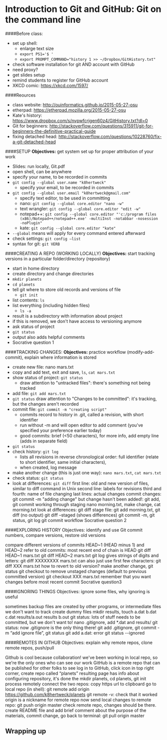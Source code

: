 # Introduction to Git and GitHub: Git on the command line

####Before class:
* set up shell:
	* enlarge text size
	* `export PS1='$ '`
	* `export PROMPT_COMMAND="history 1 >> ~/Dropbox/GitHistory.txt"`
* check software installation for git AND account with GitHub
* need proxy?
* get slides setup
* remind students to register for GitHub account
* XKCD comic: https://xkcd.com/1597/

####Reources
* class website: http://ouinformatics.github.io/2015-05-27-osu 
* etherpad: https://etherpad.mozilla.org/2015-05-27-osu
* Kate's history: https://www.dropbox.com/s/nvpwfcrjgen60z4/GitHistory.txt?dl=0 
* Git for beginners: http://stackoverflow.com/questions/315911/git-for-beginners-the-definitive-practical-guide 
* fixing detached head: http://stackoverflow.com/questions/10228760/fix-a-git-detached-head 
	
####SETUP
**Objectives:** get system set up for proper attribution of your work

* Slides: run locally, Git.pdf
* open shell, can be anywhere
* specify your name, to be recorded in commits
* `git config --global user.name "k8hertweck"`
	* specify your email, to be recorded in commits
* `git config --global user.email "k8hertweck@gmail.com"`
	* specify text editor, to be used in committing
	* nano: `git config --global core.editor "nano -w"`
	* text wrangler: `git config --global core.editor "edit -w"`
	* notepad++: `git config --global core.editor "'c:/program files (x86)/Notepad++/notepad++.exe' -multiInst -notabbar -nosession -noPlugin"`
	* kate: `git config --global core.editor "kate"`
* `--global` means will apply for every command entered afterward
* check settings: `git config –list`
* syntax for git: `git VERB`	

####CREATING A REPO (WORKING LOCALLY)
**Objectives:** start tracking versions in a particular folder/directory (repository)

* start in home directory
* create directory and change directories
* `mkdir planets`
* `cd planets`
* tell git where to store old records and versions of file
	* `git init`
* list contents: `ls`
* list everything (including hidden files)
	* `ls -a`
* result is a subdirectory with information about project
* if this is removed, we don't have access to versioning anymore
* ask status of project
* `git status`
* output also adds helpful comments
* Socrative question 1

####TRACKING CHANGES: 
**Objectives:** practice workflow (modify-add-commit), explain where information is stored

* create new file: nano mars.txt
* copy and add text, exit and save, `ls`, `cat mars.txt`
* show status of project: `git status`
	* draw attention to "untracked files": there's something not being tracked
* add file: `git add mars.txt`
* `git status` draw attention to "Changes to be committed": it's tracking, but the changes aren't recorded
* commit file: `git commit -m "creating script"`
	* commits record to history in .git, called a revision, with short identifier
	* run without -m and will open editor to add comment (you've specified your preference earlier today)
	* good commits: brief (<50 characters), for more info, add empty line (adds in separate field)
* `git status`
* check history: `git log`
	* lists all revisions in reverse chronological order: full identifier (relate to short identifier, same initial characters),
	* when created, log message
* make another change (this is just one way): `nano mars.txt`, `cat mars.txt`
* check status: `git status`
* look at differences: `git diff`
first line: old and new version of files, similar to diff command in Unix
second line: labels for revisions
third and fourth: name of file changing
last lines: actual changes
commit changes: git commit -m "adding change"
but change hasn't been added!: git add, git commit
working through staging
nano morning.txt, make change, cat morning.txt
look at differences: git diff
stage file: git add morning.txt, git diff (no output)
git diff –staged (shows differences)
git commit -m, git status, git log
git commit workflow
Socrative question 2

####EXPLORING HISTORY
Objectives: identify and use Git commit numbers, compare versions, restore old versions

compare different versions of commits
HEAD~1 (HEAD minus 1) and HEAD~2 refer to old commits: most recent end of chain is HEAD
git diff HEAD~1 mars.txt
git diff HEAD~2 mars.txt
git log gives strings of digits and letters: git diff XXXXXXXX mars.txt
can also just use first few characters: git diff XXX mars.txt
how to revert to old version?
make another change, git status
git checkout to remove unstaged changes (default to previous committed version)
git checkout XXX mars.txt
remember that you want changes before most recent commit 
Socrative question3

####IGNORING THINGS
Objectives: ignore some files, why ignoring is useful

sometimes backup files are created by other programs, or intermediate files we don't want to track
create dummy files 
mkdir results, touch a.dat b.dat c.dat results/a.out results b.out
git status: lots of stuff needs to be committed, but we don't want to!
nano .gitignore, add *.dat and results/
git status: now .gitignore is the only thing there!
git add .gitignore, git commit -m “add ignore file”, git status
git add a.dat: error
git status --ignored

####REMOTES IN GITHUB
Objectives: explain why remote repos, clone remote repos, push/pull

Github is cool because collaboration!
we've been working in local repo, so we're the only ones who can see our work
GitHub is a remote repo that can be published for other folks to see
log in to GitHub, click icon in top right corner, create repo called “planets”
resulting page has info about configuring repository, it's done the mkdir planets, cd planets, git init process remotely
connect the two repos: copy https url to clipboard
go to local repo (in shell): git remote add origin https://github.com/k8hertweck/planets
git remote -v: check that it worked
origin is a nickname for remote repo
now send local changes to remote repo: git push origin master
check remote repo, changes should be there.
create README file and add brief comment about the purpose of the materials, commit change, go back to terminal: git pull origin master

## Wrapping up
